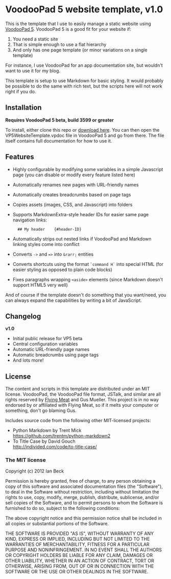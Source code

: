 # VoodooPad 5 website template, v1.0

This is the template that I use to easily manage a static website using [VoodooPad 5](http://flyingmeat.com/voodoopad/). VoodooPad 5 is a good fit for your website if:

1. You need a static site
2. That is simple enough to use a flat hierarchy
3. And only has one page template (or minor variations on a single template)

For instance, I use VoodooPad for an app documentation site, but wouldn't want to use it for my blog.

This template is setup to use Markdown for basic styling. It would probably be possible to do the same with rich text, but the scripts here will not work right if you do.

## Installation

**Requires VoodooPad 5 beta, build 3599 or greater**

To install, either clone this repo or [download here](https://github.com/onecrayon/VPWebsiteTemplate/zipball/master). You can then open the VP5WebsiteTemplate.vpdoc file in VoodooPad 5 and go from there. The file itself contains full documentation for how to use it.

## Features

* Highly configurable by modifying some variables in a simple Javascript page (you can disable or modify every feature listed here)
* Automatically renames new pages with URL-friendly names
* Automatically creates breadcrumbs based on page tags
* Copies assets (images, CSS, and Javascript) into folders
* Supports MarkdownExtra-style header IDs for easier same page navigation links:
  
        ## My header    {#header-ID}
* Automatically strips out nested links if VoodooPad and Markdown linking styles come into conflict
* Converts `->` and `=>` into `&rarr;` entities
* Converts shortcuts using the format `` `command H` `` into special HTML (for easier styling as opposed to plain code blocks)
* Fixes paragraphs wrapping `<aside>` elements (since Markdown doesn't support HTML5 very well)

And of course if the template doesn't do something that you want/need, you can always expand the capabilities by writing a bit of JavaScript.

## Changelog

**v1.0**

* Initial public release for VP5 beta
* Central configuration variables
* Automatic URL-friendly page names
* Automatic breadcrumbs using page tags
* And lots more!

## License

The content and scripts in this template are distributed under an MIT license. VoodooPad, the VoodooPad file format, JSTalk, and similar are all rights reserved by [Flying Meat](http://flyingmeat.com/) and Gus Mueller. This project is in no way endorsed by or affiliated with Flying Meat, so if it melts your computer or something, don't go blaming Gus.

Includes source code from the following other MIT-licensed projects:

* Python Markdown by Trent Mick  
  <https://github.com/trentm/python-markdown2>
* To Title Case by David Gouch  
  <http://individed.com/code/to-title-case/>

### The MIT license

Copyright (c) 2012 Ian Beck

Permission is hereby granted, free of charge, to any person obtaining a copy of this software and associated documentation files (the "Software"), to deal in the Software without restriction, including without limitation the rights to use, copy, modify, merge, publish, distribute, sublicense, and/or sell copies of the Software, and to permit persons to whom the Software is furnished to do so, subject to the following conditions:

The above copyright notice and this permission notice shall be included in all copies or substantial portions of the Software.

THE SOFTWARE IS PROVIDED "AS IS", WITHOUT WARRANTY OF ANY KIND, EXPRESS OR IMPLIED, INCLUDING BUT NOT LIMITED TO THE WARRANTIES OF MERCHANTABILITY, FITNESS FOR A PARTICULAR PURPOSE AND NONINFRINGEMENT. IN NO EVENT SHALL THE AUTHORS OR COPYRIGHT HOLDERS BE LIABLE FOR ANY CLAIM, DAMAGES OR OTHER LIABILITY, WHETHER IN AN ACTION OF CONTRACT, TORT OR OTHERWISE, ARISING FROM, OUT OF OR IN CONNECTION WITH THE SOFTWARE OR THE USE OR OTHER DEALINGS IN THE SOFTWARE.